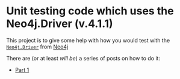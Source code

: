 # Unit testing code which uses the Neo4j.Driver (v.4.1.1)

This project is to give some help with how you would test with the [`Neo4j.Driver`](https://nuget.org/packages/neo4j.driver) from [Neo4j](https://neo4j.com)

There are (or at least _will be_) a series of posts on how to do it:

* [Part 1](https://xclave.co.uk/2020/10/23/testing-neo4j-driver-4-1-1-part-1/)